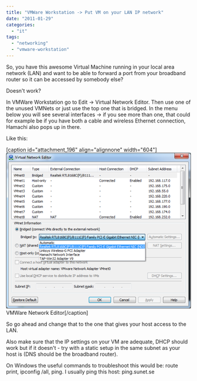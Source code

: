 ```yaml
---
title: "VMWare Workstation -> Put VM on your LAN IP network"
date: "2011-01-29"
categories: 
  - "it"
tags: 
  - "networking"
  - "vmware-workstation"
---
```


So, you have this awesome Virtual Machine running in your local area network (LAN) and want to be able to forward a port from your broadband router so it can be accessed by somebody else?

Doesn't work?

In VMWare Workstation go to Edit -> Virtual Network Editor. Then use one of the unused VMNets or just use the top one that is bridged. In the menu below you will see several interfaces -> if you see more than one, that could for example be if you have both a cable and wireless Ethernet connection, Hamachi also pops up in there.

Like this:

\[caption id="attachment\_196" align="alignnone" width="604"\][![VMWare Network Editor](images/vmware_vne.png "vmware_vne")](http://www.guldmyr.com/blog/wp-content/uploads/vmware_vne.png) VMWare Network Editor\[/caption\]

So go ahead and change that to the one that gives your host access to the LAN.

Also make sure that the IP settings on your VM are adequate, DHCP should work but if it doesn't - try with a static setup in the same subnet as your host is (DNS should be the broadband router).

On Windows the useful commands to troubleshoot this would be: route print, ipconfig /all, ping. I usually ping this host: ping.sunet.se
